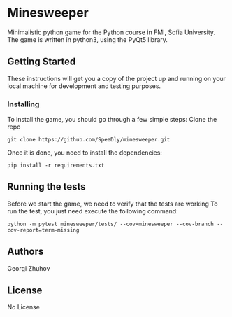 # Minesweeper

Minimalistic python game for the Python course in FMI, Sofia University.
The game is written in python3, using the PyQt5 library.

## Getting Started

These instructions will get you a copy of the project up and running on your local machine for development and testing purposes.

### Installing

To install the game, you should go through a few simple steps:
Clone the repo
```
git clone https://github.com/SpeeDly/minesweeper.git
```

Once it is done, you need to install the dependencies:
```
pip install -r requirements.txt
```

## Running the tests

Before we start the game, we need to verify that the tests are working
To run the test, you just need execute the following command:
```
python -m pytest minesweeper/tests/ --cov=minesweeper --cov-branch --cov-report=term-missing
```

## Authors

Georgi Zhuhov

## License

No License

